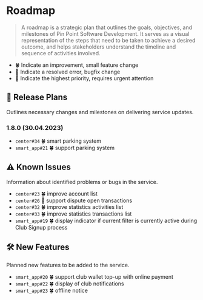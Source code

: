 # Roadmap

> A roadmap is a strategic plan that outlines the goals, objectives, and milestones of Pin Point Software Development. It serves as a visual representation of the steps that need to be taken to achieve a desired outcome, and helps stakeholders understand the timeline and sequence of activities involved.

- 🍀 Indicate an improvement, small feature change
- 🐞 Indicate a resolved error, bugfix change
- 🚨 Indicate the highest priority, requires urgent attention

## 🚧 Release Plans

Outlines necessary changes and milestones on delivering service updates.

### 1.8.0 (30.04.2023)

- `center#34` 🍀 smart parking system
- `smart_app#21` 🍀 support parking system

## ⚠️ Known Issues

Information about identified problems or bugs in the service.

- `center#23` 🍀 improve account list
- `center#26` 🐞 support dispute open transactions
- `center#32` 🍀 improve statistics activities list
- `center#33` 🍀 improve statistics transactions list
- `smart_app#19` 🍀 display indicator if current filter is currently active during Club Signup process

## 🛠️ New Features

Planned new features to be added to the service.

- `smart_app#20` 🍀 support club wallet top-up with online payment
- `smart_app#22` 🍀 display of club notifications
- `smart_app#23` 🍀 offline notice